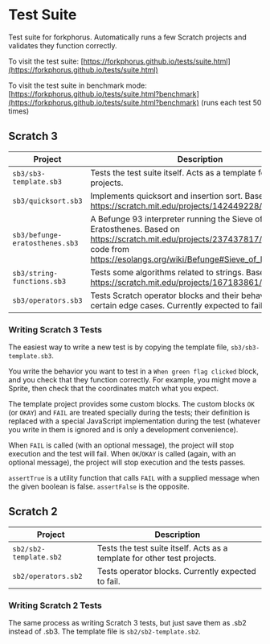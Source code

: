 # Test Suite

Test suite for forkphorus. Automatically runs a few Scratch projects and validates they function correctly.

To visit the test suite: [https://forkphorus.github.io/tests/suite.html](https://forkphorus.github.io/tests/suite.html)

To visit the test suite in benchmark mode: [https://forkphorus.github.io/tests/suite.html?benchmark](https://forkphorus.github.io/tests/suite.html?benchmark) (runs each test 50 times)

## Scratch 3

| Project | Description |
|---------|-------------|
| `sb3/sb3-template.sb3` | Tests the test suite itself. Acts as a template for other test projects. |
| `sb3/quicksort.sb3` | Implements quicksort and insertion sort. Based on https://scratch.mit.edu/projects/142449228/ |
| `sb3/befunge-eratosthenes.sb3` | A Befunge 93 interpreter running the Sieve of Eratosthenes. Based on https://scratch.mit.edu/projects/237437817/ using the code from https://esolangs.org/wiki/Befunge#Sieve_of_Eratosthenes |
| `sb3/string-functions.sb3` | Tests some algorithms related to strings. Based on https://scratch.mit.edu/projects/167183861/ |
| `sb3/operators.sb3` | Tests Scratch operator blocks and their behavior in certain edge cases. Currently expected to fail. |

### Writing Scratch 3 Tests

The easiest way to write a new test is by copying the template file, `sb3/sb3-template.sb3`.

You write the behavior you want to test in a `When green flag clicked` block, and you check that they function correctly. For example, you might move a Sprite, then check that the coordinates match what you expect.

The template project provides some custom blocks. The custom blocks `OK` (or `OKAY`) and `FAIL` are treated specially during the tests; their definition is replaced with a special JavaScript implementation during the test (whatever you write in them is ignored and is only a development convenience).

When `FAIL` is called (with an optional message), the project will stop execution and the test will fail. When `OK`/`OKAY` is called (again, with an optional message), the project will stop execution and the tests passes.

`assertTrue` is a utility function that calls `FAIL` with a supplied message when the given boolean is false. `assertFalse` is the opposite.

## Scratch 2

| Project | Description |
|---------|-------------|
| `sb2/sb2-template.sb2` | Tests the test suite itself. Acts as a template for other test projects. |
| `sb2/operators.sb2` | Tests operator blocks. Currently expected to fail. |

### Writing Scratch 2 Tests

The same process as writing Scratch 3 tests, but just save them as .sb2 instead of .sb3. The template file is `sb2/sb2-template.sb2`.
